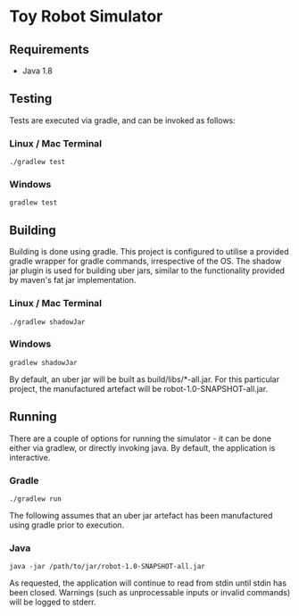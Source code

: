 Toy Robot Simulator
===================

Requirements
------------
- Java 1.8

Testing
-------
Tests are executed via gradle, and can be invoked as follows:
   
### Linux / Mac Terminal

    ./gradlew test
    
### Windows

    gradlew test
    

Building
--------
Building is done using gradle. This project is configured to utilise a provided gradle wrapper for gradle commands, 
irrespective of the OS. The shadow jar plugin is used for building uber jars, similar to the functionality provided by
maven's fat jar implementation.

### Linux / Mac Terminal

    ./gradlew shadowJar
    
### Windows

    gradlew shadowJar
    
By default, an uber jar will be built as build/libs/*-all.jar. For this particular project, the manufactured artefact will
be robot-1.0-SNAPSHOT-all.jar.

Running
-------
There are a couple of options for running the simulator - it can be done either via gradlew, or directly invoking java. By
default, the application is interactive.

### Gradle

    ./gradlew run
    
The following assumes that an uber jar artefact has been manufactured using gradle prior to execution.

### Java

    java -jar /path/to/jar/robot-1.0-SNAPSHOT-all.jar
   
As requested, the application will continue to read from stdin until stdin has been closed. Warnings (such as unprocessable
inputs or invalid commands) will be logged to stderr.